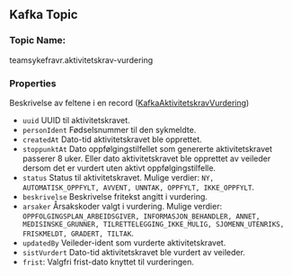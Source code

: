 ## Kafka Topic

### Topic Name:
teamsykefravr.aktivitetskrav-vurdering

### Properties

Beskrivelse av feltene i en record ([KafkaAktivitetskravVurdering](../../src/main/kotlin/no/nav/syfo/aktivitetskrav/kafka/KafkaAktivitetskravVurdering.kt))

* `uuid` UUID til aktivitetskravet.
* `personIdent` Fødselsnummer til den sykmeldte.
* `createdAt` Dato-tid aktivitetskravet ble opprettet.
* `stoppunktAt` Dato oppfølgingstilfellet som genererte aktivitetskravet passerer 8 uker. Eller dato aktivitetskravet ble opprettet av veileder dersom det er vurdert uten aktivt oppfølgingstilfelle.
* `status` Status til aktivitetskravet. Mulige verdier: `NY, AUTOMATISK_OPPFYLT, AVVENT, UNNTAK, OPPFYLT, IKKE_OPPFYLT`.
* `beskrivelse` Beskrivelse fritekst angitt i vurdering.
* `arsaker` Årsakskoder valgt i vurdering. Mulige verdier: `OPPFOLGINGSPLAN_ARBEIDSGIVER, INFORMASJON_BEHANDLER, ANNET, MEDISINSKE_GRUNNER, TILRETTELEGGING_IKKE_MULIG, SJOMENN_UTENRIKS, FRISKMELDT, GRADERT, TILTAK`.
* `updatedBy` Veileder-ident som vurderte aktivitetskravet.
* `sistVurdert` Dato-tid aktivitetskravet ble vurdert av veileder.
* `frist`: Valgfri frist-dato knyttet til vurderingen.
